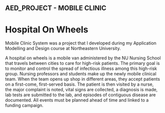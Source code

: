 ## AED_PROJECT - MOBILE CLINIC

# Hospital On Wheels


Mobile Clinic System was a project that I developed during my Application Modelling and Design course at Northeastern University.

A hospital on wheels is a mobile van administered by the NU Nursing School that travels between cities to care for high-risk patients. The primary goal is to monitor and control the spread of infectious illness among this high-risk group. Nursing professors and students make up the newly mobile clinical team. When the team opens up shop in different areas, they accept patients on a first-come, first-served basis. The patient is then visited by a nurse, the major complaint is noted, vital signs are collected, a diagnosis is made, lab tests are submitted to the lab, and episodes of contiguous disease are documented. All events must be planned ahead of time and linked to a funding campaign.

